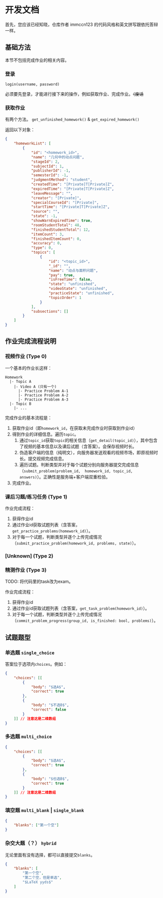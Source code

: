 # 开发文档

首先，您应该已经知晓，仓库作者 immccn123 的代码风格和英文拼写跟依托答辩一样。

## 基础方法

本节不包括完成作业的相关内容。

### 登录
`login(username, password)`

必须要先登录，才能进行接下来的操作，例如获取作业、完成作业。~~（废话~~

### 获取作业

有两个方法。
`get_unfinished_homework()` & `get_expired_homework()`

返回以下对象：
```json
{
    "homeworkList": [
        {
            "id": "<homework_id>",
            "name": "几何中的动点问题",
            "stageId": 2,
            "subjectId": 1,
            "publisherId": -1,
            "semesterId": -1,
            "judgmentMethod": "student",
            "createdTime": "[Private]T[Private]Z",
            "expiredTime": "[Private]T[Private]Z",
            "leaveMessage": "",
            "creator": "[Private]",
            "specialCourseId": "[Private]",
            "startTime": "[Private]T[Private]Z",
            "source": "",
            "state": -1,
            "showWarnExpiredTime": true,
            "roomStudentTotal": 48,
            "finishedStudentTotal": 12,
            "itemCount": 3,
            "finishedItemCount": 0,
            "accuracy": 0,
            "type": 0,
            "topics": [
                {
                    "id": "<topic_id>",
                    "_id": "",
                    "name": "动点与面积问题",
                    "pay": true,
                    "isFreeTime": false,
                    "state": "unfinished",
                    "videoState": "unfinished",
                    "practiceState": "unfinished",
                    "topicOrder": 1
                }
            ],
            "subsections": []
        }
    ]
}
```

## 作业完成流程说明

### 视频作业 (Type 0)

一个基本的作业长这样：
```
Homework
  |- Topic A
    |- Video A (只有一个)
      |- Practice Problem A-1
      |- Practice Problem A-2
      |- Practice Problem A-3
  |- Topic B
    |- ...
```

完成作业的基本流程是：
1. 获取作业id（即`homework_id`，在获取未完成作业时获取到作业id）
2. 得到作业的详细信息。遍历`topic`。
    1. 通过`topic_id`获取`topic`的相关信息（`get_detail(topic_id)`），其中包含了视频的基本信息以及课后试题（含答案）。会保存视频时长。
    2. 伪造客户端的信息（纯明文），向服务器发送观看的视频市场，即原视频时长。提交视频完成信息。
    3. 遍历试题。判断类型并对于每个试题分别向服务器提交完成信息（`submit_problem(problem_id,  homework_id, topic_id, answers)`）。正确性是服务端+客户端双重检验。
3. 完成作业。

### 课后习题/练习任务 (Type 1)
作业完成流程：
1. 获得作业id
2. 通过作业id获取试题列表（含答案，`get_practice_problems(homework_id)`）。
3. 对于每一个试题，判断类型并逐个上传完成情况（`submit_practice_problem(homework_id, problems, state)`）。

### [Unknown] (Type 2)

### 精测作业 (Type 3)
TODO: 将代码里的task改为exam。

作业完成流程：
1. 获得作业id
2. 通过作业id获取试题列表（含答案，`get_task_problem(homework_id)`）。
3. 对于每一个试题，判断类型并逐个上传完成情况（`commit_problem_progress(group_id, is_finished: bool, problems)`）。

## 试题题型

### 单选题 `single_choice`

答案位于选项内`choices`。例如：
```json
{
    "choices": [[
        {
            "body": "$选A$",
            "correct": true
        },
        {
            "body": "$不选B$",
            "correct": false
        }
    ]] // 注意这是二维数组
}
```

### 多选题 `multi_choice`

```json
{
    "choices": [[
        {
            "body": "$选A$",
            "correct": true
        },
        {
            "body": "$也选B$",
            "correct": true
        }
    ]] // 注意这是二维数组
}
```

### 填空题 `multi_blank` | `single_blank`
```json
{
    "blanks": ["第一个空"]
}
```

### 杂交大题（？） `hybrid`

无论里面有没有选择，都可以直接提交`blanks`。
```json
{
    "blanks": [
        "第一个空",
        "第二个空，但是单选",
        "$LaTeX yyds$"
    ]
}
```
